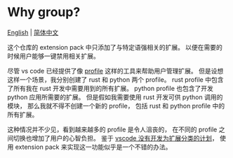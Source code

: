 # Why group?

[English](README.md) | [简体中文](README-zh.md)

这个仓库的 extension pack 中只添加了与特定语强相关的扩展。
以便在需要的时候用户能够一键禁用相关扩展。

尽管 vs code 已经提供了像 [profile](https://code.visualstudio.com/docs/editor/profiles) 这样的工具来帮助用户管理扩展。
但是设想这样一个场景，我分别创建了 rust 和 python 两个 profile。
rust profile 中包含了所有我在 rust 开发中需要用到的所有扩展。
python profile 也包含了开发 python 应用所需要的扩展。
但是假如我需要使用 rust 开发可供 python 调用的模块，
那么我就不得不创建一个新的 profile，
包括 rust 和 python profile 中的所有扩展。

这种情况并不少见，看到越来越多的 profile 是令人沮丧的，
在不同的 profile 之间切换也增加了用户的心智负担。
鉴于 [vscode 没有开发为扩展分类的计划](https://github.com/microsoft/vscode/issues/20599)，
使用 extension pack 来实现这一功能似乎是一个不错的办法。
